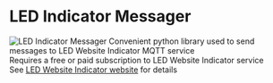  
# LED Indicator Messager
![LED Indicator Messager](https://github.com/tomjuggler/led_indicator_messager/blob/main/banner-772x250.png?raw=true "LED Indicator Messager")
Convenient python library used to send messages to LED Website Indicator MQTT service
<br>
Requires a free or paid subscription to LED Website Indicator service
<br>
See [LED Website Indicator website](http://ledindicator.devsoft.co.za) for details
